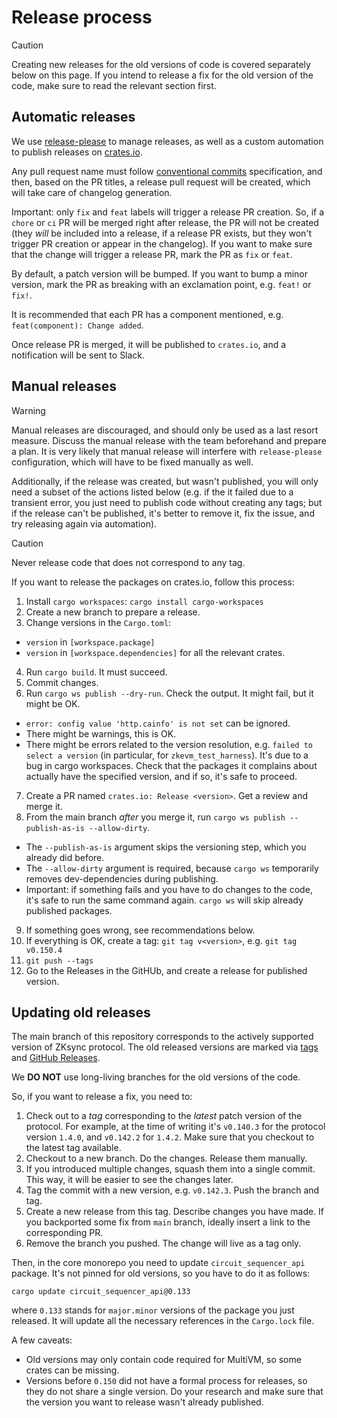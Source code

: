 # Release process

> [!CAUTION]
> Creating new releases for the old versions of code is covered separately below on this page.
> If you intend to release a fix for the old version of the code, make sure to read the relevant
> section first.

## Automatic releases

We use [release-please](https://github.com/googleapis/release-please) to manage releases, as well
as a custom automation to publish releases on [crates.io](https://crates.io/).

Any pull request name must follow [conventional commits](https://www.conventionalcommits.org/en/v1.0.0/)
specification, and then, based on the PR titles, a release pull request will be created, which
will take care of changelog generation.

Important: only `fix` and `feat` labels will trigger a release PR creation. So, if a `chore` or `ci`
PR will be merged right after release, the PR will not be created (they _will_ be included into a release,
if a release PR exists, but they won't trigger PR creation or appear in the changelog). If you want to make
sure that the change will trigger a release PR, mark the PR as `fix` or `feat`.

By default, a patch version will be bumped. If you want to bump a minor version, mark the PR as breaking with
an exclamation point, e.g. `feat!` or `fix!`.

It is recommended that each PR has a component mentioned, e.g. `feat(component): Change added`.

Once release PR is merged, it will be published to `crates.io`, and a notification will be sent to Slack.

## Manual releases

> [!WARNING]  
> Manual releases are discouraged, and should only be used as a last resort measure.
> Discuss the manual release with the team beforehand and prepare a plan.
> It is very likely that manual release will interfere with `release-please` configuration,
> which will have to be fixed manually as well.
>
> Additionally, if the release was created, but wasn't published, you will only need a subset
> of the actions listed below (e.g. if the it failed due to a transient error, you just need to
> publish code without creating any tags; but if the release can't be published, it's better to
> remove it, fix the issue, and try releasing again via automation).

> [!CAUTION]
> Never release code that does not correspond to any tag.

If you want to release the packages on crates.io, follow this process:

1. Install `cargo workspaces`: `cargo install cargo-workspaces`
2. Create a new branch to prepare a release.
3. Change versions in the `Cargo.toml`:
  - `version` in `[workspace.package]`
  - `version` in `[workspace.dependencies]` for all the relevant crates.
4. Run `cargo build`. It must succeed.
5. Commit changes.
6. Run `cargo ws publish --dry-run`. Check the output. It might fail, but it might be OK.
  - `error: config value 'http.cainfo' is not set` can be ignored.
  - There might be warnings, this is OK.
  - There might be errors related to the version resolution, e.g. `failed to select a version`
    (in particular, for `zkevm_test_harness`). It's due to a bug in cargo workspaces.
    Check that the packages it complains about actually have the specified version, and if so,
    it's safe to proceed.
7. Create a PR named `crates.io: Release <version>`. Get a review and merge it.
8. From the main branch _after_ you merge it, run `cargo ws publish --publish-as-is --allow-dirty`.
  - The `--publish-as-is` argument skips the versioning step, which you already did before.
  - The `--allow-dirty` argument is required, because `cargo ws` temporarily removes dev-dependencies
    during publishing.
  - Important: if something fails and you have to do changes to the code, it's safe to run the same
    command again. `cargo ws` will skip already published packages.
9. If something goes wrong, see recommendations below.
10. If everything is OK, create a tag: `git tag v<version>`, e.g. `git tag v0.150.4`
11. `git push --tags`
12. Go to the Releases in the GitHUb, and create a release for published version.

## Updating old releases

The main branch of this repository corresponds to the actively supported version of ZKsync protocol.
The old released versions are marked via [tags](https://github.com/matter-labs/zksync-protocol/tags)
and [GitHub Releases](https://github.com/matter-labs/zksync-protocol/releases).

We **DO NOT** use long-living branches for the old versions of the code.

So, if you want to release a fix, you need to:

1. Check out to a _tag_ corresponding to the _latest_ patch version of the protocol. For example,
  at the time of writing it's `v0.140.3` for the protocol version `1.4.0`, and `v0.142.2` for `1.4.2`.
  Make sure that you checkout to the latest tag available.
2. Checkout to a new branch. Do the changes. Release them manually.
3. If you introduced multiple changes, squash them into a single commit. This way, it will be easier to
  see the changes later.
4. Tag the commit with a new version, e.g. `v0.142.3`. Push the branch and tag.
5. Create a new release from this tag. Describe changes you have made. If you backported some fix from
  `main` branch, ideally insert a link to the corresponding PR.
6. Remove the branch you pushed. The change will live as a tag only.

Then, in the core monorepo you need to update `circuit_sequencer_api` package. It's not pinned for old
versions, so you have to do it as follows:

```
cargo update circuit_sequencer_api@0.133
```

where `0.133` stands for `major.minor` versions of the package you just released. It will update all the
necessary references in the `Cargo.lock` file.

A few caveats:

- Old versions may only contain code required for MultiVM, so some crates can be missing.
- Versions before `0.150` did not have a formal process for releases, so they do not share a single
  version. Do your research and make sure that the version you want to release wasn't already published.

